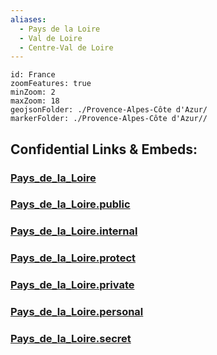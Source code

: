 ```yaml
---
aliases:
  - Pays de la Loire
  - Val de Loire
  - Centre-Val de Loire
---
```


```leaflet
id: France
zoomFeatures: true 
minZoom: 2 
maxZoom: 18
geojsonFolder: ./Provence-Alpes-Côte d'Azur/
markerFolder: ./Provence-Alpes-Côte d'Azur//
```


## Confidential Links & Embeds: 

### [Pays_de_la_Loire](/_Standards/Earth/Continent/Europe/Europe~West/France/regions~France/Pays_de_la_Loire.md) 

### [Pays_de_la_Loire.public](/_public/Earth/Continent/Europe/Europe~West/France/regions~France/Pays_de_la_Loire.public.md) 

### [Pays_de_la_Loire.internal](/_internal/Earth/Continent/Europe/Europe~West/France/regions~France/Pays_de_la_Loire.internal.md) 

### [Pays_de_la_Loire.protect](/_protect/Earth/Continent/Europe/Europe~West/France/regions~France/Pays_de_la_Loire.protect.md) 

### [Pays_de_la_Loire.private](/_private/Earth/Continent/Europe/Europe~West/France/regions~France/Pays_de_la_Loire.private.md) 

### [Pays_de_la_Loire.personal](/_personal/Earth/Continent/Europe/Europe~West/France/regions~France/Pays_de_la_Loire.personal.md) 

### [Pays_de_la_Loire.secret](/_secret/Earth/Continent/Europe/Europe~West/France/regions~France/Pays_de_la_Loire.secret.md)

